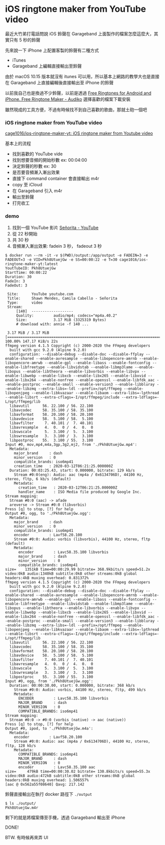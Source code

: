 # iOS ringtone maker from YouTube video


<!--more-->

最近大竹弟打電話問說 iOS 鈴聲在 Garageband 上面製作的檔案怎麼這麼大，其實只有 5 秒的鈴聲

先來說一下 iPhone 上配置客製的鈴聲有二種方式

- iTunes
- Garageband 上編輯直接輸出至鈴聲

由於 macOS 10.15 版本就沒有 itunes 可以用，所以基本上網路的教學大也是直接在 Garageband 上直接編輯後直接輸出至 iPhone 的鈴聲

以前我自己也是換過不少鈴聲，以前是透過 [Free Ringtones for Android and iPhone. Free Ringtone Maker - Audiko](https://sur.ly/o/audiko.tw/AA000014) 選擇喜歡的檔案下載安裝

雖然現成的工具方便，不過有時候找不到自己喜歡的歌曲，那就土砲一個吧

### iOS ringtone maker from YouTube video

[cage1016/ios-ringtone-maker-yt: iOS ringtone maker from Youtube video](https://github.com/cage1016/ios-ringtone-maker-yt)

基本上的流程

- 找到喜歡的 YouTube vide
- 找到想要音頻的開始秒數 ex: 00:04:00
- 決定鈴聲的秒數 ex: 30
- 是否要音頻漸入漸出效果
- 直接下 command container 會直接輸出 m4r
- copy 至 iCloud
- 在 Garageband 引入 m4r
- 輸出至鈴聲
- 打完收工

### demo

1. 找到一個 YouTube 影片 [Señorita - YouTube](https://www.youtube.com/watch?v=Pkh8UtuejGw)
1. 從 22 秒開始
1. 共 30 秒
1. 音頻漸入漸出效果: fadein 3 秒， fadeout 3 秒

```shell
$ docker run --rm -it -v $(PWD)/output:/app/output -e FADEIN=3 -e FADEOUT=3 -e VID=Pkh8UtuejGw -e SS=00:00:22 -e T=30 cage1016/ios-ringtone-maker-yt:latest
YoutTubeID: Pkh8UtuejGw
StartTime: 00:00:22
Duration: 30
FadeIn: 3
FadeOut: 3

 Site:      YouTube youtube.com
 Title:     Shawn Mendes, Camila Cabello - Señorita
 Type:      video
 Stream:
     [140]  -------------------
     Quality:         audio/mp4; codecs="mp4a.40.2"
     Size:            3.17 MiB (3325319 Bytes)
     # download with: annie -f 140 ...

 3.17 MiB / 3.17 MiB [==============================================================================================================================================================================] 100.00% 147.17 KiB/s 22s
ffmpeg version 4.1.5 Copyright (c) 2000-2020 the FFmpeg developers
  built with gcc 9.2.0 (Alpine 9.2.0)
  configuration: --disable-debug --disable-doc --disable-ffplay --enable-shared --enable-avresample --enable-libopencore-amrnb --enable-libopencore-amrwb --enable-gpl --enable-libass --enable-fontconfig --enable-libfreetype --enable-libvidstab --enable-libmp3lame --enable-libopus --enable-libtheora --enable-libvorbis --enable-libvpx --enable-libwebp --enable-libxcb --enable-libx265 --enable-libxvid --enable-libx264 --enable-nonfree --enable-openssl --enable-libfdk_aac --enable-postproc --enable-small --enable-version3 --enable-libbluray --enable-libzmq --extra-libs=-ldl --prefix=/opt/ffmpeg --enable-libopenjpeg --enable-libkvazaar --enable-libaom --extra-libs=-lpthread --enable-libsrt --extra-cflags=-I/opt/ffmpeg/include --extra-ldflags=-L/opt/ffmpeg/lib
  libavutil      56. 22.100 / 56. 22.100
  libavcodec     58. 35.100 / 58. 35.100
  libavformat    58. 20.100 / 58. 20.100
  libavdevice    58.  5.100 / 58.  5.100
  libavfilter     7. 40.101 /  7. 40.101
  libavresample   4.  0.  0 /  4.  0.  0
  libswscale      5.  3.100 /  5.  3.100
  libswresample   3.  3.100 /  3.  3.100
  libpostproc    55.  3.100 / 55.  3.100
Input #0, mov,mp4,m4a,3gp,3g2,mj2, from './Pkh8UtuejGw.mp4':
  Metadata:
    major_brand     : dash
    minor_version   : 0
    compatible_brands: iso6mp41
    creation_time   : 2020-03-12T06:21:25.000000Z
  Duration: 00:03:25.43, start: 0.000000, bitrate: 129 kb/s
    Stream #0:0(eng): Audio: aac (mp4a / 0x6134706D), 44100 Hz, stereo, fltp, 6 kb/s (default)
    Metadata:
      creation_time   : 2020-03-12T06:21:25.000000Z
      handler_name    : ISO Media file produced by Google Inc.
Stream mapping:
  Stream #0:0 (aac) -> afade
  areverse -> Stream #0:0 (libvorbis)
Press [q] to stop, [?] for help
Output #0, ogg, to './Pkh8UtuejGw.ogg':
  Metadata:
    major_brand     : dash
    minor_version   : 0
    compatible_brands: iso6mp41
    encoder         : Lavf58.20.100
    Stream #0:0: Audio: vorbis (libvorbis), 44100 Hz, stereo, fltp (default)
    Metadata:
      encoder         : Lavc58.35.100 libvorbis
      major_brand     : dash
      minor_version   : 0
      compatible_brands: iso6mp41
size=    1351kB time=00:00:29.99 bitrate= 368.9kbits/s speed=51.2x
video:0kB audio:1340kB subtitle:0kB other streams:0kB global headers:4kB muxing overhead: 0.831372%
ffmpeg version 4.1.5 Copyright (c) 2000-2020 the FFmpeg developers
  built with gcc 9.2.0 (Alpine 9.2.0)
  configuration: --disable-debug --disable-doc --disable-ffplay --enable-shared --enable-avresample --enable-libopencore-amrnb --enable-libopencore-amrwb --enable-gpl --enable-libass --enable-fontconfig --enable-libfreetype --enable-libvidstab --enable-libmp3lame --enable-libopus --enable-libtheora --enable-libvorbis --enable-libvpx --enable-libwebp --enable-libxcb --enable-libx265 --enable-libxvid --enable-libx264 --enable-nonfree --enable-openssl --enable-libfdk_aac --enable-postproc --enable-small --enable-version3 --enable-libbluray --enable-libzmq --extra-libs=-ldl --prefix=/opt/ffmpeg --enable-libopenjpeg --enable-libkvazaar --enable-libaom --extra-libs=-lpthread --enable-libsrt --extra-cflags=-I/opt/ffmpeg/include --extra-ldflags=-L/opt/ffmpeg/lib
  libavutil      56. 22.100 / 56. 22.100
  libavcodec     58. 35.100 / 58. 35.100
  libavformat    58. 20.100 / 58. 20.100
  libavdevice    58.  5.100 / 58.  5.100
  libavfilter     7. 40.101 /  7. 40.101
  libavresample   4.  0.  0 /  4.  0.  0
  libswscale      5.  3.100 /  5.  3.100
  libswresample   3.  3.100 /  3.  3.100
  libpostproc    55.  3.100 / 55.  3.100
Input #0, ogg, from './Pkh8UtuejGw.ogg':
  Duration: 00:00:30.00, start: 0.000000, bitrate: 368 kb/s
    Stream #0:0: Audio: vorbis, 44100 Hz, stereo, fltp, 499 kb/s
    Metadata:
      ENCODER         : Lavc58.35.100 libvorbis
      MAJOR_BRAND     : dash
      MINOR_VERSION   : 0
      COMPATIBLE_BRANDS: iso6mp41
Stream mapping:
  Stream #0:0 -> #0:0 (vorbis (native) -> aac (native))
Press [q] to stop, [?] for help
Output #0, ipod, to './Pkh8UtuejGw.m4a':
  Metadata:
    encoder         : Lavf58.20.100
    Stream #0:0: Audio: aac (mp4a / 0x6134706D), 44100 Hz, stereo, fltp, 128 kb/s
    Metadata:
      COMPATIBLE_BRANDS: iso6mp41
      MAJOR_BRAND     : dash
      MINOR_VERSION   : 0
      encoder         : Lavc58.35.100 aac
size=     479kB time=00:00:30.02 bitrate= 130.8kbits/s speed=55.3x
video:0kB audio:472kB subtitle:0kB other streams:0kB global headers:0kB muxing overhead: 1.506557%
[aac @ 0x562a55f08640] Qavg: 217.142
```

鈴聲直接輸出在執行 docker 路徑下 `./output` 

```shell
$ ls ./output/
Pkh8UtuejGw.m4r
```

剩下的就是將檔案傳至手機，透過 Garageband 輸出至 iPhone

DONE!

BTW. 有時候再來弄 UI
